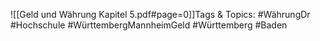 
![[Geld und Währung Kapitel 5.pdf#page=0]]Tags & Topics:
   #WährungDr
   #Hochschule
   #WürttembergMannheimGeld
   #Württemberg
   #Baden